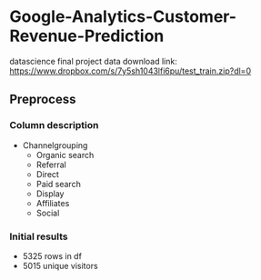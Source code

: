 # Google-Analytics-Customer-Revenue-Prediction
datascience final project
data download link: https://www.dropbox.com/s/7y5sh1043lfi6pu/test_train.zip?dl=0
##  Preprocess
### Column description
* Channelgrouping
	* Organic search
	* Referral
	* Direct
	* Paid search
	* Display
	* Affiliates
	* Social
### Initial results
* 5325 rows in df
* 5015 unique visitors
